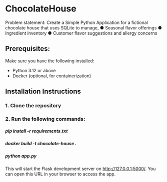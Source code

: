 # ChocolateHouse
Problem statement: Create a Simple Python Application for a fictional chocolate house that uses
SQLite to manage,
● Seasonal flavor offerings
● Ingredient inventory
● Customer flavor suggestions and allergy concerns

## Prerequisites:
Make sure you have the following installed:
- Python 3.12 or above
- Docker (optional, for containerization)

## Installation Instructions

### 1. Clone the repository

### 2. Run the following commands:
##### pip install -r requirements.txt
##### docker build -t chocolate-house .
##### python app.py

This will start the Flask development server on http://127.0.0.1:5000/. You can open this URL in your browser to access the app.
